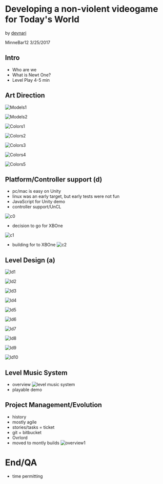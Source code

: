 Developing a non-violent videogame for Today's World
====================================================

by [devnari](http://devnari.com)

MinneBar12 3/25/2017 

Intro
---------
- Who are we
- What is Newt One?
- Level Play 4-5 min

Art Direction
-------------
![Models1](MO1.png)

![Models2](MO2.png)

![Colors1](Col1.png)

![Colors2](Col2.png)

![Colors3](Col3.png)

![Colors4](Col4.png)

![Colors5](Col5.png)

 
Platform/Controller support (d)
-------------------------------
 - pc/mac is easy on Unity
 - linux was an early target, but early tests were not fun
 - JavaScript for Unity demo
 - controller support/UnCL
 
 ![c0](c_supportedController.png)
 
 - decision to go for XBOne
 
 ![c1](c_sdk.png)
 
 - building for to XBOne
![c2](c_xboneBuild0.png)


Level Design (a)
----------------
![ld1](http://i.imgur.com/7Tycv2z.png)

![ld2](http://i.imgur.com/Eb5PyQw.png)

![ld3](http://i.imgur.com/5N15Xjq.png)

![ld4](http://i.imgur.com/9QY1C50.png)

![ld5](http://i.imgur.com/73OrrvT.png)

![ld6](LD5.png)

![ld7](LD6.png)

![ld8](LD7.png)
 
![ld9](LD8.png)

![ld10](LD9.png)

Level Music System
-------------------
- overview
![level music system](http://i.imgur.com/xkYgI2E.png)
- playable demo

Project Management/Evolution
----------------------------
 - history
 - mostly agile
 - stories/tasks = ticket
 - git + bitbucket 
 - Ovrlord
 - moved to montly builds
![overview1](http://i.imgur.com/MpIJKl1.png)

End/QA
======
- time permitting
